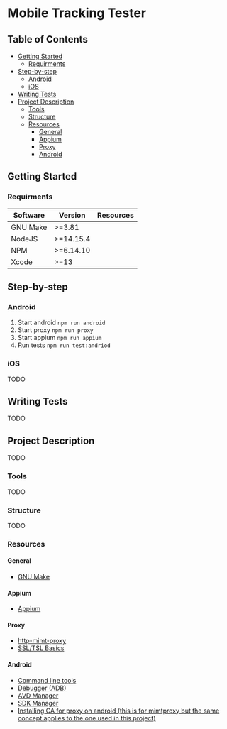 # Mobile Tracking Tester 

## Table of Contents

<!-- vim-markdown-toc GFM -->

* [Getting Started](#getting-started)
  - [Requirments](#requirments)
* [Step-by-step](#step-by-step)
  - [Android](#android)
  - [iOS](#ios)
* [Writing Tests](#writing-tests)
* [Project Description](#project-description)
  - [Tools](#tools)
  - [Structure](#structure)
  - [Resources](#resources)
    + [General](#general)
    + [Appium](#appium)
    + [Proxy](#proxy)
    + [Android](#android-1)

<!-- vim-markdown-toc -->

## Getting Started

### Requirments

|Software |Version   |Resources |
|---------|----------|----------|
|GNU Make |>=3.81    |          |
|NodeJS   |>=14.15.4 |          |
|NPM      |>=6.14.10 |          |
|Xcode    |>=13      |          |

##  Step-by-step

### Android
1. Start android `npm run android`
2. Start proxy `npm run proxy`
3. Start appium `npm run appium`
4. Run tests `npm run test:andriod`

### iOS
TODO

## Writing Tests
TODO

## Project Description
TODO

### Tools
TODO

### Structure
TODO

### Resources

#### General

* [GNU Make](https://www.gnu.org/software/make/manual/html_node/index.html)

#### Appium

* [Appium](https://appium.io/docs/en/about-appium/intro/)

#### Proxy

* [http-mimt-proxy](https://github.com/joeferner/node-http-mitm-proxy)
* [SSL/TSL Basics](https://www.tutorialspoint.com/network_security/network_security_transport_layer.htm)

#### Android

* [Command line tools](https://developer.android.com/studio/command-line)
* [Debugger (ADB)](https://developer.android.com/studio/command-line/adb)
* [AVD Manager](https://developer.android.com/studio/command-line/avdmanager)
* [SDK Manager](https://developer.android.com/studio/command-line/sdkmanager)
* [Installing CA for proxy on android (this is for mimtproxy but the same concept applies to the one used in this project)](https://docs.mitmproxy.org/stable/howto-install-system-trusted-ca-android/)


